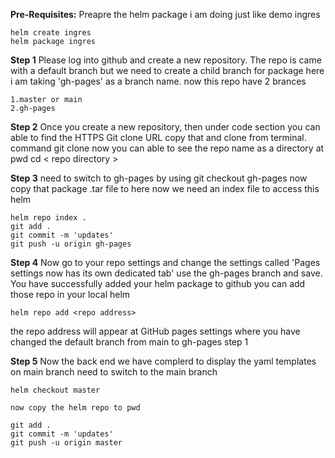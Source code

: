 **Pre-Requisites:**
	Preapre the helm package i am doing just like demo ingres
```
helm create ingres 
helm package ingres
```

**Step 1**
	Please log into github and create a new repository.
	The repo is came with a default branch but we need to create a child branch for package here i am taking 'gh-pages' as a branch name.
	now this repo have 2 brances

	1.master or main
	2.gh-pages

**Step 2**
	Once you create a new repository, then under code section you can able to find the HTTPS Git clone URL copy that and clone from terminal.
	command git clone <https url>
	now you can able to see the repo name as a directory at pwd
	cd < repo directory >

**Step 3**
	need to switch to gh-pages by using git checkout gh-pages
	now copy that package .tar file to here
	now we need an index file to access this helm
```
helm repo index .
git add .
git commit -m 'updates'
git push -u origin gh-pages
```

**Step 4**
	Now go to your repo settings and change the settings called 'Pages settings now has its own dedicated tab' use the gh-pages branch and save.
	You have successfully added your helm package to github you can add those repo in your local helm
```
helm repo add <repo address> 
```
the repo address will appear at GitHub pages settings where you have changed the default branch from main to gh-pages step 1

**Step 5**
	Now the back end we have complerd to display the yaml templates on main branch need to switch to the main branch
```
helm checkout master
```
	now copy the helm repo to pwd
```
git add .
git commit -m 'updates'
git push -u origin master
```

